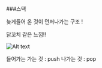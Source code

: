 ###스택

  늦게들어 온 것이 먼저나가는 구조 !

닭꼬치 같은 느낌!!

![Alt text](./Users/jinhojeong/Desktop/IOS2jinho/Class/stackPicture.png)




들어가는 가는 것 : push
나가는 것     : pop


